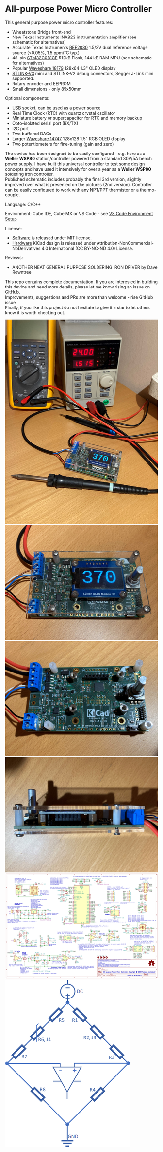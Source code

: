 # All-purpose Power Micro Controller

This general purpose power micro controller features:
* Wheatstone Bridge front-end
* New Texas Instruments [INA823](https://www.ti.com/product/INA823) instrumentation amplifier (see schematic for alternatives)
* Accurate Texas Instruments [REF2030](https://www.ti.com/product/REF2030) 1.5/3V dual reference voltage source (<0.05%, 1.5 ppm/°C typ.)
* 48-pin [STM32G0B1CE](https://www.st.com/en/microcontrollers-microprocessors/stm32g0b1ce.html) 512kB Flash, 144 kB RAM MPU (see schematic for alternatives)
* Popular [Waveshare 18179](https://www.waveshare.com/1.3inch-oled-module-c.htm) 128x64 1.3" OLED display
* [STLINK-V3](https://www.st.com/en/development-tools/stlink-v3mini.html) mini and STLINK-V2 debug connectors, Segger J-Link mini supported.
* Rotary encoder and EEPROM  
* Small dimensions - only 85x50mm

Optional components:
* USB socket, can be used as a power source
* Real Time Clock (RTC) with quartz crystal oscillator
* Miniature battery or supercapacitor for RTC and memory backup
* Opto-isolated serial port (RX/TX)
* I2C port
* Two buffered DACs
* Larger [Waveshare 14747](https://www.waveshare.com/1.5inch-rgb-oled-module.htm) 128x128 1.5" RGB OLED display
* Two potentiometers for fine-tuning (gain and zero)

The device has been designed to be easily configured - e.g. here as a **Weller WSP80** station/controller powered from a standard 30V/5A bench power supply. I have built this universal controller to test some design concepts and have used it intensively for over a year as a **Weller WSP80** soldering iron controller.  
Published schematic includes probably the final 3rd version, slightly improved over what is presented on the pictures (2nd version). Controller can be easily configured to work with any NPT/PPT thermistor or a thermo-couple.

Language: C/C++

Environment: Cube IDE, Cube MX or VS Code - see [VS Code Environment Setup](Software/EnvironmentSetup.md)

License:
* [Software](Software) is released under MIT license.
* [Hardware](Hardware) KiCad design is released under Attribution-NonCommercial-NoDerivatives 4.0 International (CC BY-NC-ND 4.0) License.

Reviews:
* [ANOTHER NEAT GENERAL PURPOSE SOLDERING IRON DRIVER](https://hackaday.com/2022/01/31/another-neat-general-purpose-soldering-iron-driver) by Dave Rowntree

This repo contains complete documentation. If you are interested in building this device and need more details, please let me know rising an issue on GitHub.  
Improvements, suggestions and PRs are more than welcome - rise GitHub issue.  
Finally, if you like this project do not hesitate to give it a star to let others know it is worth checking out.


![](Photos/IMG_3568.JPG)  
![](Photos/IMG_3570.JPG)  
![](Photos/IMG_3573.JPG)  
![](Photos/IMG_3571.JPG)  
![](Photos/Schematic.png)  
![](Photos/Wheatstone_Bridge.png)